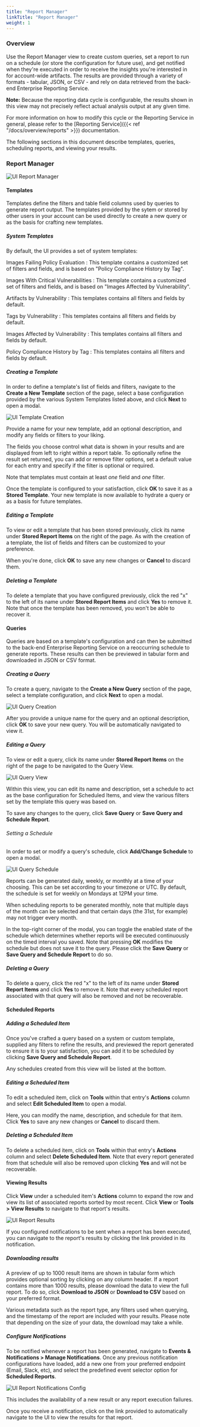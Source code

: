 ```yaml
---
title: "Report Manager"
linkTitle: "Report Manager"
weight: 1
---
```


### Overview

Use the Report Manager view to create custom queries, set a report to run on a schedule (or store the configuration for future use), and get notified when they're executed in order to receive the insights you're interested in for account-wide artifacts. The results are provided through a variety of formats - tabular, JSON, or CSV - and rely on data retrieved from the back-end Enterprise Reporting Service.

**Note:** Because the reporting data cycle is configurable, the results shown in this view may not precisely reflect actual analysis output at any given time.

For more information on how to modify this cycle or the Reporting Service in general, please refer to the [Reporting Service]({{< ref "/docs/overview/reports" >}}) documentation.

The following sections in this document describe templates, queries, scheduling reports, and viewing your results.

### Report Manager

![UI Report Manager](ReportManagerOverview.png)

#### Templates

Templates define the filters and table field columns used by queries to generate report output. The templates provided by the sytem or stored by other users in your account can be used directly to create a new query or as the basis for crafting new templates.

##### System Templates

By default, the UI provides a set of system templates:

Images Failing Policy Evaluation
: This template contains a customized set of filters and fields, and is based on "Policy Compliance History by Tag".

Images With Critical Vulnerabilities
: This template contains a customized set of filters and fields, and is based on "Images Affected by Vulnerability".

Artifacts by Vulnerability
: This templates contains all filters and fields by default.

Tags by Vulnerability
: This templates contains all filters and fields by default.

Images Affected by Vulnerability
: This templates contains all filters and fields by default.

Policy Compliance History by Tag
: This templates contains all filters and fields by default.

##### Creating a Template

In order to define a template's list of fields and filters, navigate to the **Create a New Template** section of the page, select a base configuration provided by the various System Templates listed above, and click **Next** to open a modal.

![UI Template Creation](ReportManagerTemplateCreation.png)

Provide a name for your new template, add an optional description, and modify any fields or filters to your liking.

The fields you choose control what data is shown in your results and are displayed from left to right within a report table. To optionally refine the result set returned, you can add or remove filter options, set a default value for each entry and specify if the filter is optional or required.

Note that templates must contain at least *one* field and *one* filter.

Once the template is configured to your satisfaction, click **OK** to save it as a **Stored Template**. Your new template is now available to hydrate a query or as a basis for future templates.

##### Editing a Template

To view or edit a template that has been stored previously, click its name under **Stored Report Items** on the right of the page. As with the creation of a template, the list of fields and filters can be customized to your preference.

When you're done, click **OK** to save any new changes or **Cancel** to discard them.

##### Deleting a Template

To delete a template that you have configured previously, click the red "x" to the left of its name under **Stored Report Items** and click **Yes** to remove it. Note that once the template has been removed, you won't be able to recover it.

#### Queries

Queries are based on a template's configuration and can then be submitted to the back-end Enterprise Reporting Service on a reoccurring schedule to generate reports. These results can then be previewed in tabular form and downloaded in JSON or CSV format.

##### Creating a Query

To create a query, navigate to the **Create a New Query** section of the page, select a template configuration, and click **Next** to open a modal.

![UI Query Creation](ReportManagerQueryCreation.png)

After you provide a unique name for the query and an optional description, click **OK** to save your new query. You will be automatically navigated to view it.

##### Editing a Query

To view or edit a query, click its name under **Stored Report Items** on the right of the page to be navigated to the Query View.

![UI Query View](ReportManagerQueryView.png)

Within this view, you can edit its name and description, set a schedule to act as the base configuration for Scheduled Items, and view the various filters set by the template this query was based on.

To save any changes to the query, click **Save Query** or **Save Query and Schedule Report**.

###### Setting a Schedule

In order to set or modify a query's schedule, click **Add/Change Schedule** to open a modal.

![UI Query Schedule](ReportManagerSchedule.png)

Reports can be generated daily, weekly, or monthly at a time of your choosing. This can be set according to your timezone or UTC. By default, the schedule is set for weekly on Mondays at 12PM your time.

When scheduling reports to be generated monthly, note that multiple days of the month can be selected and that certain days (the 31st, for example) may not trigger every month.

In the top-right corner of the modal, you can toggle the enabled state of the schedule which determines whether reports will be executed continuously on the timed interval you saved. Note that pressing **OK** modifies the schedule but does not save it to the query. Please click the **Save Query** or **Save Query and Schedule Report** to do so.

##### Deleting a Query

To delete a query, click the red "x" to the left of its name under **Stored Report Items** and click **Yes** to remove it. Note that every scheduled report associated with that query will also be removed and not be recoverable.

#### Scheduled Reports

##### Adding a Scheduled Item

Once you've crafted a query based on a system or custom template, supplied any filters to refine the results, and previewed the report generated to ensure it is to your satisfaction, you can add it to be scheduled by clicking **Save Query and Schedule Report**.

Any schedules created from this view will be listed at the bottom.

##### Editing a Scheduled Item

To edit a scheduled item, click on **Tools** within that entry's **Actions** column and select **Edit Scheduled Item** to open a modal.

Here, you can modify the name, description, and schedule for that item. Click **Yes** to save any new changes or **Cancel** to discard them.

##### Deleting a Scheduled Item

To delete a scheduled item, click on **Tools** within that entry's **Actions** column and select **Delete Scheduled Item**. Note that every report generated from that schedule will also be removed upon clicking **Yes** and will not be recoverable.

#### Viewing Results

Click **View** under a scheduled item's **Actions** column to expand the row and view its list of associated reports sorted by most recent. Click **View** or **Tools > View Results** to navigate to that report's results.

![UI Report Results](ReportManagerReportResults.png)

If you configured notifications to be sent when a report has been executed, you can navigate to the report's results by clicking the link provided in its notification.

##### Downloading results

A preview of up to 1000 result items are shown in tabular form which provides optional sorting by clicking on any column header. If a report contains more than 1000 results, please download the data to view the full report. To do so, click **Download to JSON** or **Download to CSV** based on your preferred format.

Various metadata such as the report type, any filters used when querying, and the timestamp of the report are included with your results. Please note that depending on the size of your data, the download may take a while.

##### Configure Notifications

To be notified whenever a report has been generated, navigate to **Events & Notifications > Manage Notifications**. Once any previous notification configurations have loaded, add a new one from your preferred endpoint (Email, Slack, etc), and select the predefined event selector option for **Scheduled Reports**.

![UI Report Notifications Config](ReportManagerNotificationsConfig.png)

This includes the availability of a new result or any report execution failures.

Once you receive a notification, click on the link provided to automatically navigate to the UI to view the results for that report.